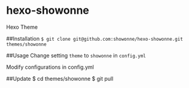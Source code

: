 # hexo-showonne

Hexo Theme

##Installation
`$ git clone git@github.com:showonne/hexo-showonne.git themes/showonne`

##Usage
Change setting `theme` to `showonne` in `config.yml`

Modify configurations in config.yml

##Update
    $ cd themes/showonne
    $ git pull
